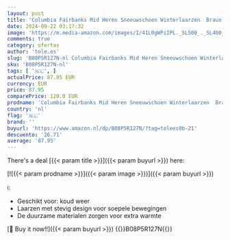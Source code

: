 ```yaml
---
layout: post
title: 'Columbia Fairbanks Mid Heren Sneeuwschoen Winterlaarzen  Braun Elk X Graphite  40.5 EU'
date: 2024-09-22 03:17:32
image: 'https://m.media-amazon.com/images/I/41L0gWPiIPL._SL500_._SL400_.jpg'
comments: true
category: ofertas
author: 'tole.es'
slug: 'B08P5R127N-nl Columbia Fairbanks Mid Heren Sneeuwschoen Winterlaarzen...'
sku: 'B08P5R127N-nl'
tags: [ '🇳🇱', ]
actualPrice: 87.95 EUR
currency: EUR
price: 87.95
comparePrice: 120.0 EUR
prodname: 'Columbia Fairbanks Mid Heren Sneeuwschoen Winterlaarzen  Braun Elk X Graphite  40.5 EU'
country: 'nl'
flag: '🇳🇱'
brand: ''
buyurl: 'https://www.amazon.nl/dp/B08P5R127N/?tag=tolees0b-21'
descuento: '26.71'
average: '87.95'
---
```


There's a deal [{{< param title >}}]({{< param buyurl >}})  here:

[![{{< param prodname >}}]({{< param image >}})]({{< param buyurl >}})

ℹ️:

- Geschikt voor: koud weer
- Laarzen met stevig design voor soepele bewegingen
- De duurzame materialen zorgen voor extra warmte

[🛒 Buy it now!!]({{< param buyurl >}})
{{<world>}}B08P5R127N{{</world>}}

